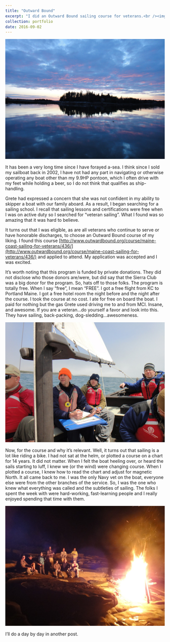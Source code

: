 ```yaml
---
title: "Outward Bound"
excerpt: "I did an Outward Bound sailing course for veterans.<br /><img width='500px' src='/images/sailing-blog/at-anchor.jpeg' alt='Sunset at anchor' />"
collection: portfolio
date: 2016-09-02
---
```


![Sunset at anchor](/images/sailing-blog/at-anchor.jpeg)

It has been a very long time since I have forayed a-sea. I think since I sold my sailboat back in 2002, I have not had any part in navigating or otherwise operating any boat other than my 9.9HP pontoon, which I often drive with my feet while holding a beer, so I do not think that qualifies as ship-handling.

Grete had expressed a concern that she was not confident in my ability to skipper a boat with our family aboard. As a result, I began searching for a sailing school. I recall that sailing lessons and certifications were free when I was on active duty so I searched for “veteran sailing”. What I found was so amazing that it was hard to believe.

It turns out that I was eligible, as are all veterans who continue to serve or have honorable discharges, to choose an Outward Bound course of my liking. I found this course [http://www.outwardbound.org/course/maine-coast-sailing-for-veterans/436/](http://www.outwardbound.org/course/maine-coast-sailing-for-veterans/436/) and applied to attend. My application was accepted and I was excited.

It’s worth noting that this program is funded by private donations. They did not disclose who those donors are/were, but did say that the Sierra Club was a big donor for the program. So, hats off to those folks. The program is totally free. When I say “free”, I mean “FREE”. I got a free flight from KC to Portland Maine. I got a free hotel room the night before and the night after the course. I took the course at no cost. I ate for free on board the boat. I paid for nothing but the gas Grete used driving me to and from MCI. Insane, and awesome. If you are a veteran…do yourself a favor and look into this. They have sailing, back-packing, dog-sledding…awesomeness.

![Navigating](/images/sailing-blog/navigating.jpeg)

Now, for the course and why it’s relevant. Well, it turns out that sailing is a lot like riding a bike. I had not sat at the helm, or plotted a course on a chart for 14 years. It did not matter. When I felt the boat heeling over, or heard the sails starting to luff, I knew we (or the wind) were changing course. When I plotted a course, I knew how to read the chart and adjust for magnetic North. It all came back to me. I was the only Navy vet on the boat, everyone else were from the other branches of the service. So, I was the one who knew what everything was called and the subtleties of sailing. The folks I spent the week with were hard-working, fast-learning people and I really enjoyed spending that time with them.

![What happens when on shore leave? The rowdy group burns stuff](/images/sailing-blog/bonfire.jpeg)

I’ll do a day by day in another post.
